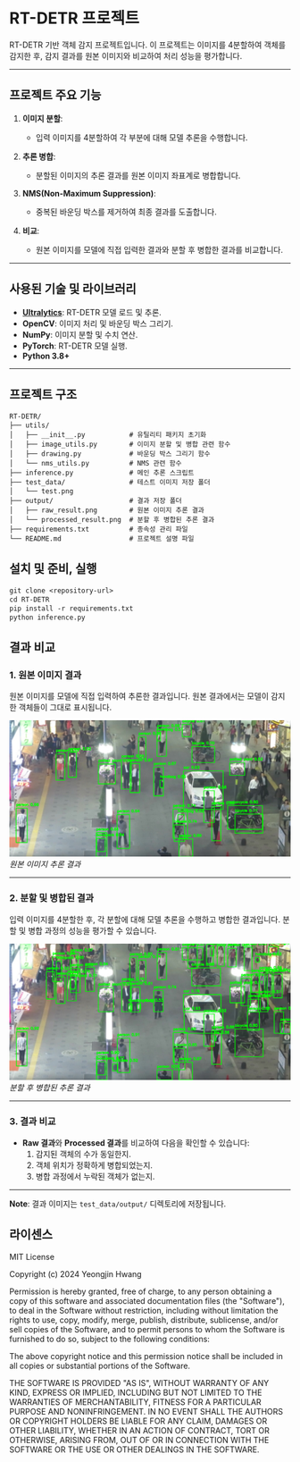 # RT-DETR 프로젝트

RT-DETR 기반 객체 감지 프로젝트입니다. 이 프로젝트는 이미지를 4분할하여 객체를 감지한 후, 감지 결과를 원본 이미지와 비교하여 처리 성능을 평가합니다.

---

## **프로젝트 주요 기능**

1. **이미지 분할**:
   - 입력 이미지를 4분할하여 각 부분에 대해 모델 추론을 수행합니다.

2. **추론 병합**:
   - 분할된 이미지의 추론 결과를 원본 이미지 좌표계로 병합합니다.

3. **NMS(Non-Maximum Suppression)**:
   - 중복된 바운딩 박스를 제거하여 최종 결과를 도출합니다.

4. **비교**:
   - 원본 이미지를 모델에 직접 입력한 결과와 분할 후 병합한 결과를 비교합니다.

---

## **사용된 기술 및 라이브러리**

- **[Ultralytics](https://github.com/ultralytics/ultralytics)**: RT-DETR 모델 로드 및 추론.
- **OpenCV**: 이미지 처리 및 바운딩 박스 그리기.
- **NumPy**: 이미지 분할 및 수치 연산.
- **PyTorch**: RT-DETR 모델 실행.
- **Python 3.8+**

---

## **프로젝트 구조**

```plaintext
RT-DETR/
├── utils/
│   ├── __init__.py           # 유틸리티 패키지 초기화
│   ├── image_utils.py        # 이미지 분할 및 병합 관련 함수
│   ├── drawing.py            # 바운딩 박스 그리기 함수
│   └── nms_utils.py          # NMS 관련 함수
├── inference.py              # 메인 추론 스크립트
├── test_data/                # 테스트 이미지 저장 폴더
│   └── test.png
├── output/                   # 결과 저장 폴더
│   ├── raw_result.png        # 원본 이미지 추론 결과
│   └── processed_result.png  # 분할 후 병합된 추론 결과
├── requirements.txt          # 종속성 관리 파일
└── README.md                 # 프로젝트 설명 파일
```

## **설치 및 준비, 실행**

```
git clone <repository-url>
cd RT-DETR
pip install -r requirements.txt
python inference.py
```

## **결과 비교**

### **1. 원본 이미지 결과**
원본 이미지를 모델에 직접 입력하여 추론한 결과입니다. 원본 결과에서는 모델이 감지한 객체들이 그대로 표시됩니다.

![Raw Result](test_data/output/raw_result.png)
_원본 이미지 추론 결과_

---

### **2. 분할 및 병합된 결과**
입력 이미지를 4분할한 후, 각 분할에 대해 모델 추론을 수행하고 병합한 결과입니다. 분할 및 병합 과정의 성능을 평가할 수 있습니다.

![Processed Result](test_data/output/processed_result.png)
_분할 후 병합된 추론 결과_

---

### **3. 결과 비교**
- **Raw 결과**와 **Processed 결과**를 비교하여 다음을 확인할 수 있습니다:
  1. 감지된 객체의 수가 동일한지.
  2. 객체 위치가 정확하게 병합되었는지.
  3. 병합 과정에서 누락된 객체가 없는지.

---

**Note**: 결과 이미지는 `test_data/output/` 디렉토리에 저장됩니다.

## **라이센스**

MIT License

Copyright (c) 2024 Yeongjin Hwang

Permission is hereby granted, free of charge, to any person obtaining a copy
of this software and associated documentation files (the "Software"), to deal
in the Software without restriction, including without limitation the rights
to use, copy, modify, merge, publish, distribute, sublicense, and/or sell
copies of the Software, and to permit persons to whom the Software is
furnished to do so, subject to the following conditions:

The above copyright notice and this permission notice shall be included in all
copies or substantial portions of the Software.

THE SOFTWARE IS PROVIDED "AS IS", WITHOUT WARRANTY OF ANY KIND, EXPRESS OR
IMPLIED, INCLUDING BUT NOT LIMITED TO THE WARRANTIES OF MERCHANTABILITY,
FITNESS FOR A PARTICULAR PURPOSE AND NONINFRINGEMENT. IN NO EVENT SHALL THE
AUTHORS OR COPYRIGHT HOLDERS BE LIABLE FOR ANY CLAIM, DAMAGES OR OTHER
LIABILITY, WHETHER IN AN ACTION OF CONTRACT, TORT OR OTHERWISE, ARISING FROM,
OUT OF OR IN CONNECTION WITH THE SOFTWARE OR THE USE OR OTHER DEALINGS IN THE
SOFTWARE.
